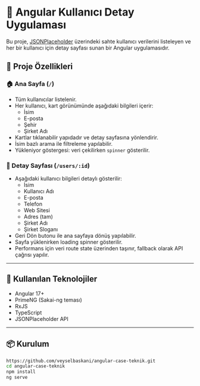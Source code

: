 # 👤 Angular Kullanıcı Detay Uygulaması

Bu proje, [JSONPlaceholder](https://jsonplaceholder.typicode.com/users) üzerindeki sahte kullanıcı verilerini listeleyen ve her bir kullanıcı için detay sayfası sunan bir Angular uygulamasıdır.

## 🚀 Proje Özellikleri

### 🏠 Ana Sayfa (`/`)

- Tüm kullanıcılar listelenir.
- Her kullanıcı, kart görünümünde aşağıdaki bilgileri içerir:
  - İsim
  - E-posta
  - Şehir
  - Şirket Adı
- Kartlar tıklanabilir yapıdadır ve detay sayfasına yönlendirir.
- İsim bazlı arama ile filtreleme yapılabilir.
- Yükleniyor göstergesi: veri çekilirken `spinner` gösterilir.

### 🔎 Detay Sayfası (`/users/:id`)

- Aşağıdaki kullanıcı bilgileri detaylı gösterilir:
  - İsim
  - Kullanıcı Adı
  - E-posta
  - Telefon
  - Web Sitesi
  - Adres (tam)
  - Şirket Adı
  - Şirket Sloganı
- Geri Dön butonu ile ana sayfaya dönüş yapılabilir.
- Sayfa yüklenirken loading spinner gösterilir.
- Performans için veri route state üzerinden taşınır, fallback olarak API çağrısı yapılır.

---

## 🧰 Kullanılan Teknolojiler

- Angular 17+
- PrimeNG (Sakai-ng teması)
- RxJS
- TypeScript
- JSONPlaceholder API

---

## 📦 Kurulum

```bash
https://github.com/veyselbaskani/angular-case-teknik.git
cd angular-case-teknik
npm install
ng serve
```
